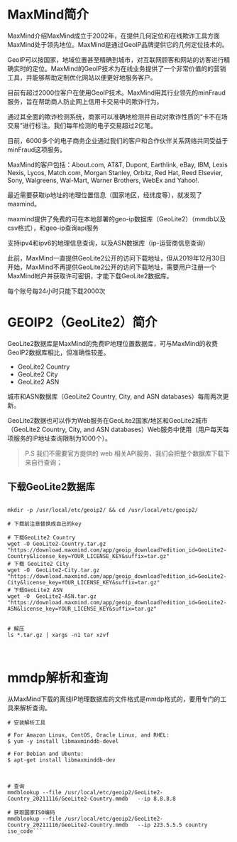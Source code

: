 
# MaxMind简介

MaxMind介绍MaxMind成立于2002年，在提供几何定位和在线欺诈工具方面MaxMind处于领先地位。MaxMind是通过GeoIP品牌提供它的几何定位技术的。

GeoIP可以按国家，地域位置甚至精确到城市，对互联网顾客和网站的访客进行精确实时的定位。MaxMind的GeoIP技术为在线业务提供了一个非常价值的的营销工具，并能够帮助定制优化网站以便更好地服务客户。

目前有超过2000位客户在使用GeoIP技术。MaxMind用其行业领先的minFraud服务，旨在帮助商人防止网上信用卡交易中的欺诈行为。

通过其全面的欺诈检测系统，商家可以准确地检测并自动对欺诈性质的“卡不在场交易”进行标注。我们每年检测的电子交易超过2亿笔。

目前，6000多个的电子商务企业通过我们的客户和合作伙伴关系网络共同受益于minFraud这项服务。

MaxMind的客户包括：About.com, AT&T, Dupont, Earthlink, eBay, IBM, Lexis Nexis, Lycos, Match.com, Morgan Stanley, Orbitz, Red Hat, Reed Elsevier, Sony, Walgreens, Wal-Mart, Warner Brothers, WebEx and Yahoo!.

最近需要获取ip地址的地理位置信息（国家地区，经纬度等），就发现了maxmind。

maxmind提供了免费的可在本地部署的geo-ip数据库（GeoLite2）（mmdb以及csv格式），和geo-ip查询api服务

支持ipv4和ipv6的地理信息查询，以及ASN数据库（ip-运营商信息查询）

此前，MaxMind一直提供GeoLite2公开的访问下载地址，但从2019年12月30日开始，MaxMind不再提供GeoLite2公开的访问下载地址，需要用户注册一个MaxMind帐户并获取许可密钥，才能下载GeoLite2数据库。

每个账号每24小时只能下载2000次



 # GEOIP2（GeoLite2）简介
 
 
 
 
 GeoLite2数据库是MaxMind的免费IP地理位置数据库，可与MaxMind的收费GeoIP2数据库相比，但准确性较差。 
 
 - GeoLite2 Country  
 - GeoLite2 City
 - GeoLite2 ASN

 
 城市和ASN数据库（GeoLite2 Country, City, and ASN databases）每周两次更新。 
 
 GeoLite2数据也可以作为Web服务在GeoLite2国家/地区和GeoLite2城市（GeoLite2 Country, City, and ASN databases）Web服务中使用（用户每天每项服务的IP地址查询限制为1000个）。
 
 > 
 
 > P.S 我们不需要官方提供的 web 相关API服务，我们会把整个数据库下载下来自行查询；



## 下载GeoLite2数据库

```shell

mkdir -p /usr/local/etc/geoip2/ && cd /usr/local/etc/geoip2/

# 下载前注意替换成自己的key

# 下载GeoLite2 Country 
wget -O GeoLite2-Country.tar.gz "https://download.maxmind.com/app/geoip_download?edition_id=GeoLite2-Country&license_key=YOUR_LICENSE_KEY&suffix=tar.gz"
# 下载 GeoLite2 City
wget -O  GeoLite2-City.tar.gz "https://download.maxmind.com/app/geoip_download?edition_id=GeoLite2-City&license_key=YOUR_LICENSE_KEY&suffix=tar.gz"
# 下载GeoLite2 ASN
wget -O  GeoLite2-ASN.tar.gz "https://download.maxmind.com/app/geoip_download?edition_id=GeoLite2-ASN&license_key=YOUR_LICENSE_KEY&suffix=tar.gz"


# 解压
ls *.tar.gz | xargs -n1 tar xzvf



```









# mmdp解析和查询

从MaxMind下载的离线IP地理数据库的文件格式是mmdp格式的，要用专门的工具来解析查询。

```shell
# 安装解析工具

# For Amazon Linux, CentOS, Oracle Linux, and RHEL:
$ yum -y install libmaxminddb-devel

# For Debian and Ubuntu:
$ apt-get install libmaxminddb-dev



# 查询
mmdblookup --file /usr/local/etc/geoip2/GeoLite2-Country_20211116/GeoLite2-Country.mmdb   --ip 8.8.8.8

# 获取国家ISO编码
mmdblookup --file /usr/local/etc/geoip2/GeoLite2-Country_20211116/GeoLite2-Country.mmdb   --ip 223.5.5.5 country  iso_code```

